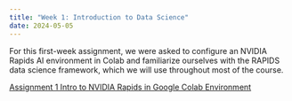 ```yaml
---
title: "Week 1: Introduction to Data Science"
date: 2024-05-05
---
```


For this first-week assignment, we were asked to configure an NVIDIA Rapids AI environment in Colab and familiarize ourselves with the RAPIDS data science framework, which we will use throughout most of the course. 

[Assignment 1 Intro to NVIDIA Rapids in Google Colab Environment](https://github.com/BurglarHobbit1937/skills-github-pages-Richardson/blob/296b0ea5b9d3554bd65f61296e8ba2f01d1b3504/Module-1-Lab-intro-rapids-cudf-Andrew_Richardson.ipynb)
